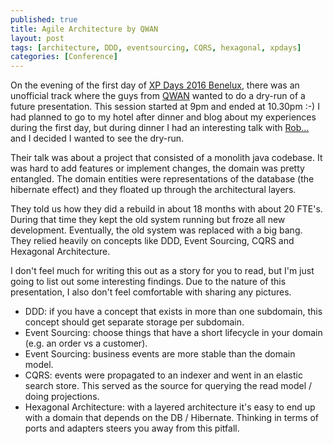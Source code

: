 ```yaml
---
published: true
title: Agile Architecture by QWAN
layout: post
tags: [architecture, DDD, eventsourcing, CQRS, hexagonal, xpdays]
categories: [Conference]
---
```


On the evening of the first day of [XP Days 2016 Benelux](http://www.xpday.net/2016/), there was an unofficial track where the guys from [QWAN]() wanted to do a dry-run of a future presentation.
This session started at 9pm and ended at 10.30pm :-) 
I had planned to go to my hotel after dinner and blog about my experiences during the first day, but during dinner I had an interesting talk with [Rob...]() and I decided I wanted to see the dry-run.

Their talk was about a project that consisted of a monolith java codebase.
It was hard to add features or implement changes, the domain was pretty entangled.
The domain entities were representations of the database (the hibernate effect) and they floated up through the architectural layers.

They told us how they did a rebuild in about 18 months with about 20 FTE's.
During that time they kept the old system running but froze all new development.
Eventually, the old system was replaced with a big bang.
They relied heavily on concepts like DDD, Event Sourcing, CQRS and Hexagonal Architecture.

I don't feel much for writing this out as a story for you to read, but I'm just going to list out some interesting findings.
Due to the nature of this presentation, I also don't feel comfortable with sharing any pictures. 

- DDD: if you have a concept that exists in more than one subdomain, this concept should get separate storage per subdomain.
- Event Sourcing: choose things that have a short lifecycle in your domain (e.g. an order vs a customer). 
- Event Sourcing: business events are more stable than the domain model. 
- CQRS: events were propagated to an indexer and went in an elastic search store. This served as the source for querying the read model / doing projections.
- Hexagonal Architecture: with a layered architecture it's easy to end up with a domain that depends on the DB / Hibernate. Thinking in terms of ports and adapters steers you away from this pitfall.